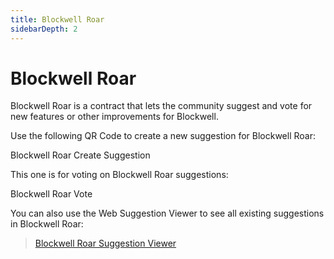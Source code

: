 ```yaml
---
title: Blockwell Roar
sidebarDepth: 2
---
```


# Blockwell Roar

Blockwell Roar is a contract that lets the community suggest and vote for new
features or other improvements for Blockwell.

Use the following QR Code to create a new suggestion for Blockwell Roar:

<Qr code="i5e0b9">Blockwell Roar Create Suggestion</Qr>

This one is for voting on Blockwell Roar suggestions:

<Qr code="0mxqal">Blockwell Roar Vote</Qr>

You can also use the Web Suggestion Viewer to see all existing suggestions
in Blockwell Roar:

> [Blockwell Roar Suggestion Viewer](https://qr.blockwell.ai/suggestions?contract=0xE595564689D6E0206b095915C219a8c7a130cF7B&net=rinkeby)
